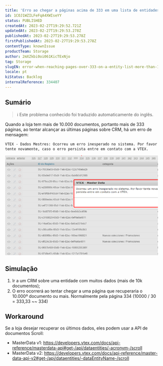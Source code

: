```yaml
---
title: 'Erro ao chegar a páginas acima de 333 em uma lista de entidades (mais de 10.000 documentos)'
id: 1COJ1WZILFeFqA4XWIseYY
status: PUBLISHED
createdAt: 2023-02-27T19:29:52.721Z
updatedAt: 2023-02-27T19:29:53.278Z
publishedAt: 2023-02-27T19:29:53.278Z
firstPublishedAt: 2023-02-27T19:29:53.278Z
contentType: knownIssue
productTeam: Storage
author: 2mXZkbi0oi061KicTExNjo
tag: Storage
slugEN: error-when-reaching-pages-over-333-on-a-entity-list-more-than-10000-documents
locale: pt
kiStatus: Backlog
internalReference: 334407
---
```


## Sumário

>ℹ️ Este problema conhecido foi traduzido automaticamente do inglês.


Quando a loja tem mais de 10.000 documentos, portanto mais de 333 páginas, ao tentar alcançar as últimas páginas sobre CRM, há um erro de mensagem:

    VTEX - Dados Mestres: Ocorreu um erro inesperado no sistema. Por favor tente novamente, caso o erro persista entre em contato com a VTEX.

 ![](https://raw.githubusercontent.com/vtexdocs/help-center-content/refs/heads/main/docs/pt/known-issues/Storage/erro-ao-chegar-a-paginas-acima-de-333-em-uma-lista-de-entidades-mais-de-10000-documentos_1.png)


##

## Simulação



1. Ir a um CRM sobre uma entidade com muitos dados (mais de 10k documentos);
2. O erro ocorrerá ao tentar chegar a uma página que recuperaria o 10.000º documento ou mais. Normalmente pela página 334 (10000 / 30 = 333,33 ~~ 334)


##

## Workaround


Se a loja desejar recuperar os últimos dados, eles podem usar a API de documentos Scroll:

- MasterData v1: https://developers.vtex.com/docs/api-reference/masterdata-api#get-/api/dataentities/-acronym-/scroll
- MasterData v2: https://developers.vtex.com/docs/api-reference/master-data-api-v2#get-/api/dataentities/-dataEntityName-/scroll

